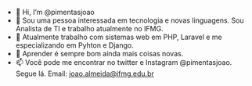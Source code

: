 - 👋 Hi, I’m @pimentasjoao
- 👀 Sou uma pessoa interessada em tecnologia e novas linguagens. Sou Analista de TI e trabalho atualmente no IFMG.
- 🌱 Atualmente trabalho com sistemas web em PHP, Laravel e me especializando em Pyhton e Django. 
- 💞️ Aprender é sempre bom ainda mais coisas novas. 
- 📫 Você pode me encontrar no twitter e Instagram @pimentasjoao. Segue lá. Email: joao.almeida@ifmg.edu.br

<!---
pimentasjoao/pimentasjoao is a ✨ special ✨ repository because its `README.md` (this file) appears on your GitHub profile.
You can click the Preview link to take a look at your changes.
--->
